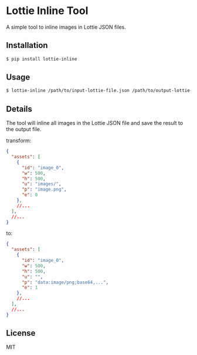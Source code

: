 # Lottie Inline Tool

A simple tool to inline images in Lottie JSON files.

## Installation

```bash
$ pip install lottie-inline
```
## Usage

```bash
$ lottie-inline /path/to/input-lottie-file.json /path/to/output-lottie-file.json
```

## Details

The tool will inline all images in the Lottie JSON file and save the result to the output file.

transform: 

```json
{
  "assets": [
    {
      "id": "image_0",
      "w": 500,
      "h": 500,
      "u": "images/",
      "p": "image.png",
      "e": 0
    },
    //...
  ],
  //...
}
```

to: 

```json
{
  "assets": [
    {
      "id": "image_0",
      "w": 500,
      "h": 500,
      "u": "",
      "p": "data:image/png;base64,...",
      "e": 1
    },
    //...
  ],
  //...
}
```

## License

MIT

